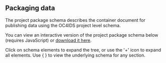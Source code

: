 ## Packaging data

The project package schema describes the container document for publishing data using the OC4IDS project level schema.

You can view an interactive version of the project package schema below (requires JavaScript) or [download it here](../../../../project-package-schema.json).

Click on schema elements to expand the tree, or use the '+' icon to expand all elements. Use { } to view the underlying schema for any section.

<script src="../../_static/docson/widget.js" data-schema="../../_static/project-level/project-package-schema.json"></script>
